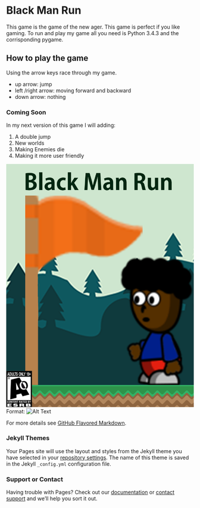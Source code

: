 # Black Man Run
This game is the game of the new ager. This game is perfect if you like gaming. To run and play my game all you need is Python 3.4.3 and the corrisponding pygame.


## How to play the game

Using the arrow keys race through my game.

- up arrow: jump
- left /right arrow: moving forward and backward
- down arrow: nothing


### Coming Soon

In my next version of this game I will adding:

1. A double jump
2. New worlds
3. Making Enemies die
4. Making it more user friendly


![Black Man Run cover art](Black%20man%20run%20cover%20art.png)
Format: ![Alt Text](url)

For more details see [GitHub Flavored Markdown](https://guides.github.com/features/mastering-markdown/).

### Jekyll Themes

Your Pages site will use the layout and styles from the Jekyll theme you have selected in your [repository settings](https://github.com/queenk15/Black-Man-UN/settings). The name of this theme is saved in the Jekyll `_config.yml` configuration file.

### Support or Contact

Having trouble with Pages? Check out our [documentation](https://help.github.com/categories/github-pages-basics/) or [contact support](https://github.com/contact) and we’ll help you sort it out.
